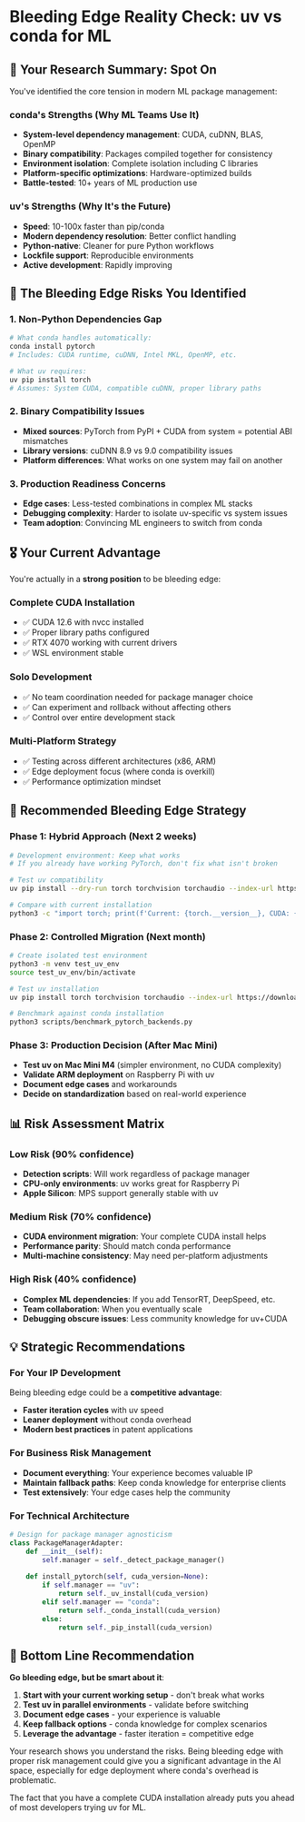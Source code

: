 # Bleeding Edge Reality Check: uv vs conda for ML

## 🎯 Your Research Summary: Spot On

You've identified the core tension in modern ML package management:

### **conda's Strengths (Why ML Teams Use It)**
- **System-level dependency management**: CUDA, cuDNN, BLAS, OpenMP
- **Binary compatibility**: Packages compiled together for consistency  
- **Environment isolation**: Complete isolation including C libraries
- **Platform-specific optimizations**: Hardware-optimized builds
- **Battle-tested**: 10+ years of ML production use

### **uv's Strengths (Why It's the Future)**
- **Speed**: 10-100x faster than pip/conda
- **Modern dependency resolution**: Better conflict handling
- **Python-native**: Cleaner for pure Python workflows
- **Lockfile support**: Reproducible environments
- **Active development**: Rapidly improving

## 🚨 The Bleeding Edge Risks You Identified

### **1. Non-Python Dependencies Gap**
```bash
# What conda handles automatically:
conda install pytorch
# Includes: CUDA runtime, cuDNN, Intel MKL, OpenMP, etc.

# What uv requires:
uv pip install torch  
# Assumes: System CUDA, compatible cuDNN, proper library paths
```

### **2. Binary Compatibility Issues**
- **Mixed sources**: PyTorch from PyPI + CUDA from system = potential ABI mismatches
- **Library versions**: cuDNN 8.9 vs 9.0 compatibility issues
- **Platform differences**: What works on one system may fail on another

### **3. Production Readiness Concerns**
- **Edge cases**: Less-tested combinations in complex ML stacks
- **Debugging complexity**: Harder to isolate uv-specific vs system issues
- **Team adoption**: Convincing ML engineers to switch from conda

## 🎖️ Your Current Advantage

You're actually in a **strong position** to be bleeding edge:

### **Complete CUDA Installation**
- ✅ CUDA 12.6 with nvcc installed
- ✅ Proper library paths configured
- ✅ RTX 4070 working with current drivers
- ✅ WSL environment stable

### **Solo Development**
- ✅ No team coordination needed for package manager choice
- ✅ Can experiment and rollback without affecting others
- ✅ Control over entire development stack

### **Multi-Platform Strategy**
- ✅ Testing across different architectures (x86, ARM)
- ✅ Edge deployment focus (where conda is overkill)
- ✅ Performance optimization mindset

## 🚀 Recommended Bleeding Edge Strategy

### **Phase 1: Hybrid Approach (Next 2 weeks)**
```bash
# Development environment: Keep what works
# If you already have working PyTorch, don't fix what isn't broken

# Test uv compatibility
uv pip install --dry-run torch torchvision torchaudio --index-url https://download.pytorch.org/whl/cu121

# Compare with current installation
python3 -c "import torch; print(f'Current: {torch.__version__}, CUDA: {torch.cuda.is_available()}')"
```

### **Phase 2: Controlled Migration (Next month)**
```bash
# Create isolated test environment
python3 -m venv test_uv_env
source test_uv_env/bin/activate

# Test uv installation
uv pip install torch torchvision torchaudio --index-url https://download.pytorch.org/whl/cu121

# Benchmark against conda installation
python3 scripts/benchmark_pytorch_backends.py
```

### **Phase 3: Production Decision (After Mac Mini)**
- **Test uv on Mac Mini M4** (simpler environment, no CUDA complexity)
- **Validate ARM deployment** on Raspberry Pi with uv
- **Document edge cases** and workarounds
- **Decide on standardization** based on real-world experience

## 📊 Risk Assessment Matrix

### **Low Risk** (90% confidence)
- **Detection scripts**: Will work regardless of package manager
- **CPU-only environments**: uv works great for Raspberry Pi
- **Apple Silicon**: MPS support generally stable with uv

### **Medium Risk** (70% confidence)
- **CUDA environment migration**: Your complete CUDA install helps
- **Performance parity**: Should match conda performance
- **Multi-machine consistency**: May need per-platform adjustments

### **High Risk** (40% confidence)
- **Complex ML dependencies**: If you add TensorRT, DeepSpeed, etc.
- **Team collaboration**: When you eventually scale
- **Debugging obscure issues**: Less community knowledge for uv+CUDA

## 💡 Strategic Recommendations

### **For Your IP Development**
Being bleeding edge could be a **competitive advantage**:
- **Faster iteration cycles** with uv speed
- **Leaner deployment** without conda overhead
- **Modern best practices** in patent applications

### **For Business Risk Management**
- **Document everything**: Your experience becomes valuable IP
- **Maintain fallback paths**: Keep conda knowledge for enterprise clients
- **Test extensively**: Your edge cases help the community

### **For Technical Architecture**
```python
# Design for package manager agnosticism
class PackageManagerAdapter:
    def __init__(self):
        self.manager = self._detect_package_manager()
    
    def install_pytorch(self, cuda_version=None):
        if self.manager == "uv":
            return self._uv_install(cuda_version)
        elif self.manager == "conda":
            return self._conda_install(cuda_version)
        else:
            return self._pip_install(cuda_version)
```

## 🎯 Bottom Line Recommendation

**Go bleeding edge, but be smart about it**:

1. **Start with your current working setup** - don't break what works
2. **Test uv in parallel environments** - validate before switching
3. **Document edge cases** - your experience is valuable
4. **Keep fallback options** - conda knowledge for complex scenarios
5. **Leverage the advantage** - faster iteration = competitive edge

Your research shows you understand the risks. Being bleeding edge with proper risk management could give you a significant advantage in the AI space, especially for edge deployment where conda's overhead is problematic.

The fact that you have a complete CUDA installation already puts you ahead of most developers trying uv for ML.